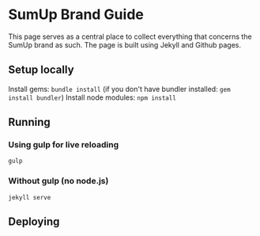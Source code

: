 # SumUp Brand Guide

This page serves as a central place to collect everything that concerns the SumUp brand as such. The page is built using Jekyll and Github pages.

## Setup locally

Install gems: `bundle install` (if you don't have bundler installed: `gem install bundler`)
Install node modules: `npm install`

## Running

### Using gulp for live reloading

`gulp`

### Without gulp (no node.js)

`jekyll serve`

## Deploying
